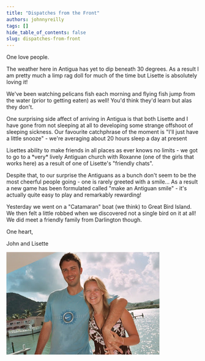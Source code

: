```yaml
---
title: "Dispatches from the Front"
authors: johnnyreilly
tags: []
hide_table_of_contents: false
slug: dispatches-from-front
---
```

One love people.

The weather here in Antigua has yet to dip beneath 30 degrees. As a result I am pretty much a limp rag doll for much of the time but Lisette is absolutely loving it!

We've been watching pelicans fish each morning and flying fish jump from the water (prior to getting eaten) as well! You'd think they'd learn but alas they don't.

One surprising side affect of arriving in Antigua is that both Lisette and I have gone from not sleeping at all to developing some strange offshoot of sleeping sickness. Our favourite catchphrase of the moment is "I'll just have a little snooze" - we're averaging about 20 hours sleep a day at present

Lisettes ability to make friends in all places as ever knows no limits - we got to go to a \*very\* lively Antiguan church with Roxanne (one of the girls that works here) as a result of one of Lisette's "friendly chats".

Despite that, to our surprise the Antiguans as a bunch don't seem to be the most cheerful people going - one is rarely greeted with a smile... As a result a new game has been formulated called "make an Antiguan smile" - it's actually quite easy to play and remarkably rewarding!

Yesterday we went on a "Catamaran" boat (we think) to Great Bird Island. We then felt a little robbed when we discovered not a single bird on it at all! We did meet a friendly family from Darlington though.

One heart,

John and Lisette

![](hon1ant2.jpg)


